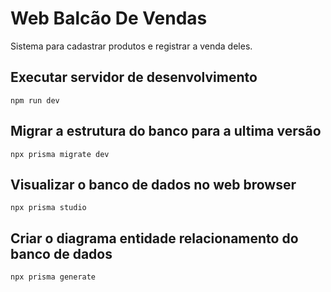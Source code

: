 # Web Balcão De Vendas
Sistema para cadastrar produtos e registrar a venda deles.
## Executar servidor de desenvolvimento
```
npm run dev
```

## Migrar a estrutura do banco para a ultima versão
```
npx prisma migrate dev
```

## Visualizar o banco de dados no web browser
```
npx prisma studio
```

## Criar o diagrama entidade relacionamento do banco de dados
```
npx prisma generate
```